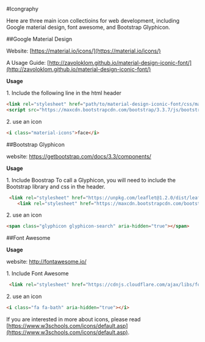 #Icongraphy

Here are three main icon collectioins for web development, including Google material design, font awesome, and Bootstrap Glyphicon.

##Google Material Design

Website: [https://material.io/icons/](https://material.io/icons/)

A Usage Guide: [http://zavoloklom.github.io/material-design-iconic-font/](http://zavoloklom.github.io/material-design-iconic-font/)

**Usage**

1\. Include the following line in the html header

```html
<link rel="stylesheet" href="path/to/material-design-iconic-font/css/material-design-iconic-font.min.css">
<script src="https://maxcdn.bootstrapcdn.com/bootstrap/3.3.7/js/bootstrap.min.js"></script>
```

2\. use an icon

```html
<i class="material-icons">face</i>
```

##Bootstrap Glyphicon

website: https://getbootstrap.com/docs/3.3/components/

**Usage**


1\. Include Boostrap
To call a Glyphicon, you will need to include the Bootstrap library and css in the header.


```html
 <link rel="stylesheet" href="https://unpkg.com/leaflet@1.2.0/dist/leaflet.css"/>
    <link rel="stylesheet" href="https://maxcdn.bootstrapcdn.com/bootstrap/3.3.7/css/bootstrap.min.css">
```


2\. use an icon

```html
<span class="glyphicon glyphicon-search" aria-hidden="true"></span>
```

##Font Awesome

**Usage**

website: http://fontawesome.io/

1\. Include Font Awesome

```html
 <link rel="stylesheet" href="https://cdnjs.cloudflare.com/ajax/libs/font-awesome/4.7.0/css/font-awesome.min.css">
```

2\. use an icon

```html
<i class="fa fa-bath" aria-hidden="true"></i>
```

If you are interested in more about icons, please read [https://www.w3schools.com/icons/default.asp](https://www.w3schools.com/icons/default.asp).
